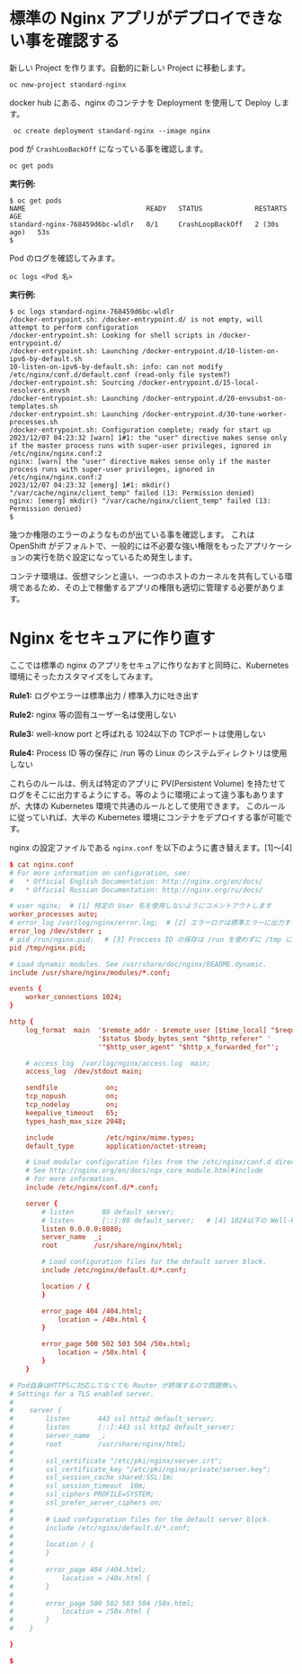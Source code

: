 # 標準の Nginx アプリがデプロイできない事を確認する

新しい Project を作ります。自動的に新しい Project に移動します。

```
oc new-project standard-nginx
```

docker hub にある、nginx のコンテナを Deployment を使用して Deploy します。

```
 oc create deployment standard-nginx --image nginx
```

pod が `CrashLooBackOff` になっている事を確認します。

```
oc get pods
```

**実行例:**

```
$ oc get pods
NAME                              READY   STATUS             RESTARTS      AGE
standard-nginx-768459d6bc-wldlr   0/1     CrashLoopBackOff   2 (30s ago)   53s
$ 
```

Pod のログを確認してみます。

```
oc logs <Pod 名>
```

**実行例:**

```
$ oc logs standard-nginx-768459d6bc-wldlr
/docker-entrypoint.sh: /docker-entrypoint.d/ is not empty, will attempt to perform configuration
/docker-entrypoint.sh: Looking for shell scripts in /docker-entrypoint.d/
/docker-entrypoint.sh: Launching /docker-entrypoint.d/10-listen-on-ipv6-by-default.sh
10-listen-on-ipv6-by-default.sh: info: can not modify /etc/nginx/conf.d/default.conf (read-only file system?)
/docker-entrypoint.sh: Sourcing /docker-entrypoint.d/15-local-resolvers.envsh
/docker-entrypoint.sh: Launching /docker-entrypoint.d/20-envsubst-on-templates.sh
/docker-entrypoint.sh: Launching /docker-entrypoint.d/30-tune-worker-processes.sh
/docker-entrypoint.sh: Configuration complete; ready for start up
2023/12/07 04:23:32 [warn] 1#1: the "user" directive makes sense only if the master process runs with super-user privileges, ignored in /etc/nginx/nginx.conf:2
nginx: [warn] the "user" directive makes sense only if the master process runs with super-user privileges, ignored in /etc/nginx/nginx.conf:2
2023/12/07 04:23:32 [emerg] 1#1: mkdir() "/var/cache/nginx/client_temp" failed (13: Permission denied)
nginx: [emerg] mkdir() "/var/cache/nginx/client_temp" failed (13: Permission denied)
$ 
```

幾つか権限のエラーのようなものが出ている事を確認します。
これは OpenShift がデフォルトで、一般的には不必要な強い権限をもったアプリケーションの実行を防ぐ設定になっているため発生します。

コンテナ環境は、仮想マシンと違い、一つのホストのカーネルを共有している環境であるため、その上で稼働するアプリの権限も適切に管理する必要があります。

# Nginx をセキュアに作り直す

ここでは標準の nginx のアプリをセキュアに作りなおすと同時に、Kubernetes 環境にそったカスタマイズをしてみます。

**Rule1:** ログやエラーは標準出力 / 標準入力に吐き出す

**Rule2:** nginx 等の固有ユーザー名は使用しない

**Rule3:** well-know port と呼ばれる 1024以下の TCPポートは使用しない

**Rule4:** Process ID 等の保存に /run 等の Linux のシステムディレクトリは使用しない

これらのルールは、例えば特定のアプリに PV(Persistent Volume) を持たせてログをそこに出力するようにする。等のように環境によって違う事もありますが、大体の Kubernetes 環境で共通のルールとして使用できます。
このルールに従っていれば、大半の Kubernetes 環境にコンテナをデプロイする事が可能です。

nginx の設定ファイルである `nginx.conf` を以下のように書き替えます。[1]～[4]

```nginx.conf
$ cat nginx.conf 
# For more information on configuration, see:
#   * Official English Documentation: http://nginx.org/en/docs/
#   * Official Russian Documentation: http://nginx.org/ru/docs/

# user nginx;  # [1] 特定の User 名を使用しないようにコメントアウトします
worker_processes auto;
# error_log /var/log/nginx/error.log;  # [2] エラーログは標準エラーに出力するように書き直します。
error_log /dev/stderr ;
# pid /run/nginx.pid;　 # [3] Proccess ID の保存は /run を使わずに /tmp に変更します。
pid /tmp/nginx.pid;

# Load dynamic modules. See /usr/share/doc/nginx/README.dynamic.
include /usr/share/nginx/modules/*.conf;

events {
    worker_connections 1024;
}

http {
    log_format  main  '$remote_addr - $remote_user [$time_local] "$request" '
                      '$status $body_bytes_sent "$http_referer" '
                      '"$http_user_agent" "$http_x_forwarded_for"';

    # access_log  /var/log/nginx/access.log  main;
    access_log  /dev/stdout main;

    sendfile            on;
    tcp_nopush          on;
    tcp_nodelay         on;
    keepalive_timeout   65;
    types_hash_max_size 2048;

    include             /etc/nginx/mime.types;
    default_type        application/octet-stream;

    # Load modular configuration files from the /etc/nginx/conf.d directory.
    # See http://nginx.org/en/docs/ngx_core_module.html#include
    # for more information.
    include /etc/nginx/conf.d/*.conf;

    server {
        # listen       80 default_server;
        # listen       [::]:80 default_server;   # [4] 1024以下の Well-known ポートは使用しない。ここでは8080に変更します。
        listen 0.0.0.0:8080;
        server_name  _;
        root         /usr/share/nginx/html;

        # Load configuration files for the default server block.
        include /etc/nginx/default.d/*.conf;

        location / {
        }

        error_page 404 /404.html;
            location = /40x.html {
        }

        error_page 500 502 503 504 /50x.html;
            location = /50x.html {
        }
    }

# Pod自身はHTTPSに対応してなくても Router が終端するので問題無い。
# Settings for a TLS enabled server.
#
#    server {
#        listen       443 ssl http2 default_server;
#        listen       [::]:443 ssl http2 default_server;
#        server_name  _;
#        root         /usr/share/nginx/html;
#
#        ssl_certificate "/etc/pki/nginx/server.crt";
#        ssl_certificate_key "/etc/pki/nginx/private/server.key";
#        ssl_session_cache shared:SSL:1m;
#        ssl_session_timeout  10m;
#        ssl_ciphers PROFILE=SYSTEM;
#        ssl_prefer_server_ciphers on;
#
#        # Load configuration files for the default server block.
#        include /etc/nginx/default.d/*.conf;
#
#        location / {
#        }
#
#        error_page 404 /404.html;
#            location = /40x.html {
#        }
#
#        error_page 500 502 503 504 /50x.html;
#            location = /50x.html {
#        }
#    }

}

$
```




